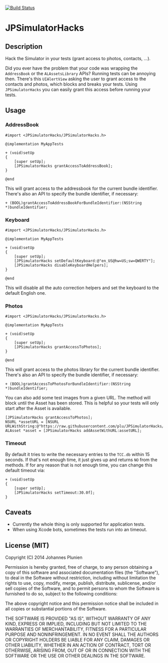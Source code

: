[![Build Status](https://travis-ci.org/plu/JPSimulatorHacks.svg?branch=1.0.1)](https://travis-ci.org/plu/JPSimulatorHacks)

# JPSimulatorHacks

## Description

Hack the Simulator in your tests (grant access to photos, contacts, ...).

Did you ever have the problem that your code was wrapping the `AddressBook` or
the `ALAssetsLibrary` APIs? Running tests can be annoying then. There's this
`UIAlertView` asking the user to grant access to the contacts and photos,
which blocks and breaks your tests. Using `JPSimulatorHacks` you can easily
grant this access before running your tests.

## Usage

### AddressBook

```objc
#import <JPSimulatorHacks/JPSimulatorHacks.h>

@implementation MyAppTests

+ (void)setUp
{
    [super setUp];
    [JPSimulatorHacks grantAccessToAddressBook];
}

@end
```

This will grant access to the addressbook for the current bundle identifier.
There's also an API to specify the bundle identifier, if necessary:

```objc
+ (BOOL)grantAccessToAddressBookForBundleIdentifier:(NSString *)bundleIdentifier;
```

### Keyboard

```objc
#import <JPSimulatorHacks/JPSimulatorHacks.h>

@implementation MyAppTests

+ (void)setUp
{
    [super setUp];
    [JPSimulatorHacks setDefaultKeyboard:@"en_US@hw=US;sw=QWERTY"];
    [JPSimulatorHacks disableKeyboardHelpers];
}

@end
```

This will disable all the auto correction helpers and set the keyboard to the
default English one.

### Photos

```objc
#import <JPSimulatorHacks/JPSimulatorHacks.h>

@implementation MyAppTests

+ (void)setUp
{
    [super setUp];
    [JPSimulatorHacks grantAccessToPhotos];
}

@end
```

This will grant access to the photos library for the current bundle identifier.
There's also an API to specify the bundle identifier, if necessary:

```objc
+ (BOOL)grantAccessToPhotosForBundleIdentifier:(NSString *)bundleIdentifier;
```

You can also add some test images from a given URL. The method will block until
the Asset has been stored. This is helpful so your tests will only start after
the Asset is available.

```objc
[JPSimulatorHacks grantAccessToPhotos];
NSURL *assetURL = [NSURL URLWithString:@"https://raw.githubusercontent.com/plu/JPSimulatorHacks/master/Data/test.png"];
ALAsset *asset = [JPSimulatorHacks addAssetWithURL:assetURL];
```

### Timeout

By default it tries to write the necessary entries to the `TCC.db` within
15 seconds. If that's not enough time, it just gives up and returns `NO`
from the methods. If for any reason that is not enough time, you can
change this default timeout via:

```objc
+ (void)setUp
{
    [super setUp];
    [JPSimulatorHacks setTimeout:30.0f];
}
 ```

## Caveats

* Currently the whole thing is only supported for application tests.
* When using Xcode bots, sometimes the tests run into an timeout.

## License (MIT)

Copyright (C) 2014 Johannes Plunien

Permission is hereby granted, free of charge, to any person obtaining a copy of this software and associated documentation files (the "Software"), to deal in the Software without restriction, including without limitation the rights to use, copy, modify, merge, publish, distribute, sublicense, and/or sell copies of the Software, and to permit persons to whom the Software is furnished to do so, subject to the following conditions:

The above copyright notice and this permission notice shall be included in all copies or substantial portions of the Software.

THE SOFTWARE IS PROVIDED "AS IS", WITHOUT WARRANTY OF ANY KIND, EXPRESS OR IMPLIED, INCLUDING BUT NOT LIMITED TO THE WARRANTIES OF MERCHANTABILITY, FITNESS FOR A PARTICULAR PURPOSE AND NONINFRINGEMENT. IN NO EVENT SHALL THE AUTHORS OR COPYRIGHT HOLDERS BE LIABLE FOR ANY CLAIM, DAMAGES OR OTHER LIABILITY, WHETHER IN AN ACTION OF CONTRACT, TORT OR OTHERWISE, ARISING FROM, OUT OF OR IN CONNECTION WITH THE SOFTWARE OR THE USE OR OTHER DEALINGS IN THE SOFTWARE.
